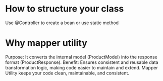 # How to structure your class
Use @Controller to create a bean or use static method

# Why mapper utility
Purpose: It converts the internal model (ProductModel) into the response format (ProductResponse).
Benefit: Ensures consistent and reusable data transformation logic, making code easier to maintain and extend.
Mapper Utility keeps your code clean, maintainable, and consistent.
